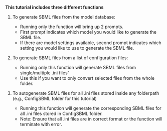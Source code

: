 __This tutorial includes three different functions__

1. To generate SBML files from the model database:
	- Running only the function will bring up 2 prompts.
	- First prompt indicates which model you would like to generate the SBML file.
	- If there are model settings available, second prompt indicates which setting you would like to use to generate the SBML file.

2. To generate SBML files from a list of configuration files:
	- Running only this function will generate SBML files from single/multiple .ini files"
	- Use this if you want to only convert selected files from the whole folder.

3. To autogenerate SBML files for all .ini files stored inside any folderpath (e.g., ConfigSBML folder for this tutorial)
	- Running this function will generate the corresponding SBML files for all .ini files stored in ConfigSBML folder.
	- Note: Ensure that all .ini files are in correct format or the function will terminate with error.
